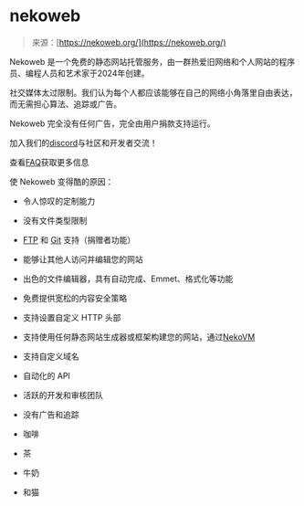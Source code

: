 <!--yml

分类：未分类

日期：2024年05月29日 13:21:38

-->

# nekoweb

> 来源：[https://nekoweb.org/](https://nekoweb.org/)

Nekoweb 是一个免费的静态网站托管服务，由一群热爱旧网络和个人网站的程序员、编程人员和艺术家于2024年创建。

社交媒体太过限制。我们认为每个人都应该能够在自己的网络小角落里自由表达，而无需担心算法、追踪或广告。

Nekoweb 完全没有任何广告，完全由用户捐款支持运行。

加入我们的[discord](https://discord.gg/hvfHKyVS6b)与社区和开发者交流！

查看[FAQ](/faq)获取更多信息

使 Nekoweb 变得酷的原因：

+   令人惊叹的定制能力

+   没有文件类型限制

+   [FTP](/ftp) 和 [Git](/git) 支持（捐赠者功能）

+   能够让其他人访问并编辑您的网站

+   出色的文件编辑器，具有自动完成、Emmet、格式化等功能

+   免费提供宽松的内容安全策略

+   支持设置自定义 HTTP 头部

+   支持使用任何静态网站生成器或框架构建您的网站，通过[NekoVM](/terminal)

+   支持自定义域名

+   自动化的 API

+   活跃的开发和审核团队

+   没有广告和追踪

+   咖啡

+   茶

+   牛奶

+   和猫
